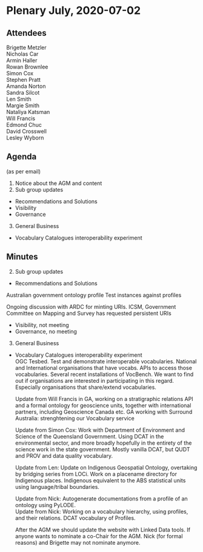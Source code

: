 # Plenary July, 2020-07-02

## Attendees
Brigette Metzler  
Nicholas Car  
Armin Haller    
Rowan Brownlee  
Simon Cox  
Stephen Pratt   
Amanda Norton  
Sandra Silcot  
Len Smith  
Margie Smith  
Nataliya Katsman  
Will Francis  
Edmond Chuc  
David Crosswell  
Lesley Wyborn  


## Agenda
(as per email)

1.	Notice about the AGM and content  
2.	Sub group updates  
  - Recommendations and Solutions  
  - Visibility  
  - Governance  
3.	General Business  
  - Vocabulary Catalogues interoperability experiment  


## Minutes

2.	Sub group updates  
  - Recommendations and Solutions  

  Australian government ontology profile
  Test instances against profiles

  Ongoing discussion with ARDC for minting URIs. ICSM, Government Committee on Mapping and Survey has requested persistent URIs
  - Visibility, not meeting  
  - Governance, no meeting  

3.	General Business  

 - Vocabulary Catalogues interoperability experiment  
   OGC Tesbed. Test and demonstrate interoperable vocabularies. National and International organisations that have vocabs. APIs to access those vocabularies. Several recent installations of VocBench. We want to find out if organisations are interested in participating in this regard. Especially organisations that share/extend vocabularies.

   Update from Will Francis in GA, working on a stratigraphic relations API and a formal ontology for geoscience units, together with international partners, including Geoscience Canada etc.
   GA working with Surround Australia: strenghtening our Vocabulary service  

   Update from Simon Cox: Work with Department of Environment and Science of the Queensland Government. Using DCAT in the environmental sector, and more broadly hopefully in the entirety of the science work in the state government. Mostly vanilla DCAT, but QUDT and PROV and data quality vocabulary.  
  
   Update from Len: Update on Indigenous Geospatial Ontology, overtaking by bridging series from LOCi. Work on a placename directory for Indigenous places. Indigenous equivalent to the ABS statistical units using language/tribal boundaries.  


   Update from Nick: Autogenerate documentations from a profile of an ontology using PyLODE.  
   Update from Nick: Working on a vocabulary hierarchy, using profiles, and their relations. DCAT vocabulary of Profiles.  
   
   After the AGM we should update the website with Linked Data tools.
   If anyone wants to nominate a co-Chair for the AGM. Nick (for formal reasons) and Brigette may not nominate anymore.
   

